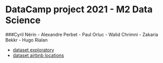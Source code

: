 # DataCamp project 2021 - M2 Data Science 

###Cyril Nérin - Alexandre Perbet - Paul Orluc - Walid Chrimni - Zakaria Bekkr - Hugo Rialan

- [dataset exploratory](airbnb_data_exp.html)
- [dataset airbnb locations](map.html)


